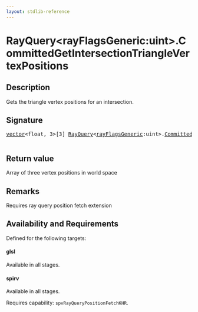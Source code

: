 ```yaml
---
layout: stdlib-reference
---
```


# RayQuery\<rayFlagsGeneric:uint\>\.CommittedGetIntersectionTriangleVertexPositions

## Description

Gets the triangle vertex positions for an intersection.



## Signature 

<pre>
<a href="../types/vector/index" class="code_type">vector</a>&lt;<span class="code_keyword">float</span>, 3&gt;[3] <a href="../types/rayquery-03/index" class="code_type">RayQuery</a>&lt;<a href="../types/rayquery-03/index#decl-rayFlagsGeneric" class="code_var">rayFlagsGeneric</a>:<span class="code_keyword">uint</span>&gt;.<a href="committedgetintersectiontrianglevertexpositions-09cow12">CommittedGetIntersectionTriangleVertexPositions</a>();

</pre>

## Return value
Array of three vertex positions in world space

## Remarks
Requires ray query position fetch extension


## Availability and Requirements

Defined for the following targets:

#### glsl
Available in all stages.

#### spirv
Available in all stages.

Requires capability: `spvRayQueryPositionFetchKHR`.



